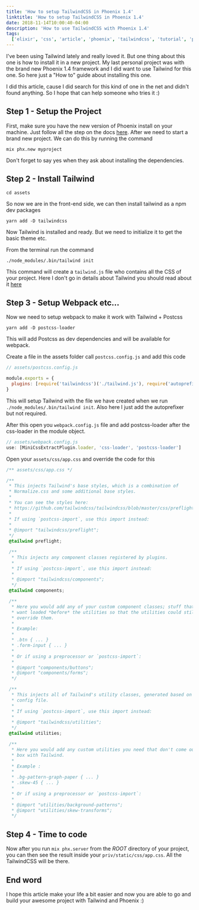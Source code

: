 ```yaml
---
title: 'How to setup TailwindCSS in Phoenix 1.4'
linktitle: 'How to setup TailwindCSS in Phoenix 1.4'
date: 2018-11-14T10:00:40-04:00
description: 'How to use TailwindCSS with Phoenix 1.4'
tags:
  ['elixir', 'css', 'article', 'phoenix', 'tailwindcss', 'tutorial', 'postcss']
---
```


I've been using Tailwind lately and really loved it. But one thing about this one is how to install it in a new project. My last personal project was with the brand new Phoenix 1.4 framework and I did want to use Tailwind for this one. So here just a "How to" guide about installing this one.

I did this article, cause I did search for this kind of one in the net and didn't found anything. So I hope that can help someone who tries it :)

## Step 1 - Setup the Project

First, make sure you have the new version of Phoenix install on your machine. Just follow all the step on the docs [here](https://phoenixframework.org). After we need to start a brand new project. We can do this by running the command

```
mix phx.new myproject
```

Don't forget to say yes when they ask about installing the dependencies.

## Step 2 - Install Tailwind

```
cd assets
```

So now we are in the front-end side, we can then install tailwind as a npm dev packages

```
yarn add -D tailwindcss
```

Now Tailwind is installed and ready. But we need to initialize it to get the basic theme etc.

From the terminal run the command

```
./node_modules/.bin/tailwind init
```

This command will create a `tailwind.js` file who contains all the CSS of your project. Here I don't go in details about Tailwind you should read about it [here](https://tailwindcss.com/docs/what-is-tailwind)

## Step 3 - Setup Webpack etc...

Now we need to setup webpack to make it work with Tailwind + Postcss

```
yarn add -D postcss-loader
```

This will add Postcss as dev dependencies and will be available for webpack.

Create a file in the assets folder call `postcss.config.js` and add this code

```js
// assets/postcss.config.js

module.exports = {
  plugins: [require('tailwindcss')('./tailwind.js'), require('autoprefixer')],
}
```

This will setup Tailwind with the file we have created when we run `./node_modules/.bin/tailwind init`. Also here I just add the autoprefixer but not required.

After this open you `webpack.config.js` file and add postcss-loader after the css-loader in the module object.

```js
// assets/webpack.config.js
use: [MiniCssExtractPlugin.loader, 'css-loader', 'postcss-loader']
```

Open your `assets/css/app.css` and override the code for this

```css
/** assets/css/app.css */

/**
 * This injects Tailwind's base styles, which is a combination of
 * Normalize.css and some additional base styles.
 *
 * You can see the styles here:
 * https://github.com/tailwindcss/tailwindcss/blob/master/css/preflight.css
 *
 * If using `postcss-import`, use this import instead:
 *
 * @import "tailwindcss/preflight";
 */
 @tailwind preflight;

 /**
  * This injects any component classes registered by plugins.
  *
  * If using `postcss-import`, use this import instead:
  *
  * @import "tailwindcss/components";
  */
 @tailwind components;

 /**
  * Here you would add any of your custom component classes; stuff that you'd
  * want loaded *before* the utilities so that the utilities could still
  * override them.
  *
  * Example:
  *
  * .btn { ... }
  * .form-input { ... }
  *
  * Or if using a preprocessor or `postcss-import`:
  *
  * @import "components/buttons";
  * @import "components/forms";
  */

 /**
  * This injects all of Tailwind's utility classes, generated based on your
  * config file.
  *
  * If using `postcss-import`, use this import instead:
  *
  * @import "tailwindcss/utilities";
  */
 @tailwind utilities;

 /**
  * Here you would add any custom utilities you need that don't come out of the
  * box with Tailwind.
  *
  * Example :
  *
  * .bg-pattern-graph-paper { ... }
  * .skew-45 { ... }
  *
  * Or if using a preprocessor or `postcss-import`:
  *
  * @import "utilities/background-patterns";
  * @import "utilities/skew-transforms";
  */
```

## Step 4 - Time to code

Now after you run `mix phx.server` from the _ROOT_ directory of your project, you can then see the result inside your `priv/static/css/app.css`. All the TailwindCSS will be there.

## End word

I hope this article make your life a bit easier and now you are able to go and build your awesome project with Tailwind and Phoenix :)

